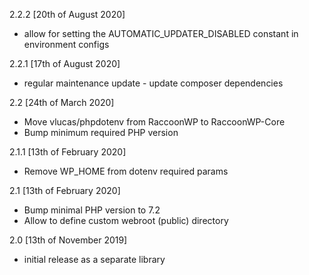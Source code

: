 2.2.2 [20th of August 2020]
- allow for setting the AUTOMATIC_UPDATER_DISABLED constant in environment configs

2.2.1 [17th of August 2020]
- regular maintenance update - update composer dependencies

2.2 [24th of March 2020]
- Move vlucas/phpdotenv from RaccoonWP to RaccoonWP-Core
- Bump minimum required PHP version

2.1.1 [13th of February 2020]
- Remove WP_HOME from dotenv required params

2.1 [13th of February 2020]
- Bump minimal PHP version to 7.2
- Allow to define custom webroot (public) directory

2.0 [13th of November 2019]
- initial release as a separate library
